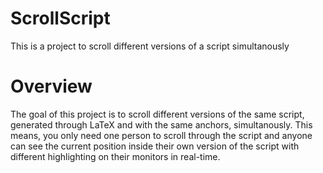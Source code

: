# ScrollScript
This is a project to scroll different versions of a script simultanously

<h1>Overview</h1>
The goal of this project is to scroll different versions of the same script, generated through LaTeX and with the same anchors, simultanously. This means, you only need one person to scroll through the script and anyone can see the current position inside their own version of the script with different highlighting on their monitors in real-time.
